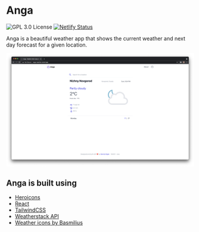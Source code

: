 # Anga

<!-- prettier-ignore-start -->
![GPL 3.0 License][license-badge]
[![Netlify Status](https://api.netlify.com/api/v1/badges/3c880d2a-d3ae-4e8c-bc1f-0a8ec782d192/deploy-status)](https://app.netlify.com/sites/anga-weather/deploys)
<!-- prettier-ignore-end -->

Anga is a beautiful weather app that shows the current weather and next day forecast for a given location.

<!-- prettier-ignore-start -->
![Home page](https://github.com/denniskigen/anga/blob/main/public/screen.png)
<!-- prettier-ignore-end -->

## Anga is built using

- [Heroicons](https://heroicons.com)
- [React](https://reactjs.org)
- [TailwindCSS](https://tailwindcss.com)
- [Weatherstack API](https://weatherstack.com)
- [Weather icons by Basmilius](https://bas.dev/projects/weather-icons)

<!-- prettier-ignore-start -->
[license-badge]: https://img.shields.io/badge/license-GPL%203.0%20License-blue.svg?style=flat-square
<!-- prettier-ignore-end -->
